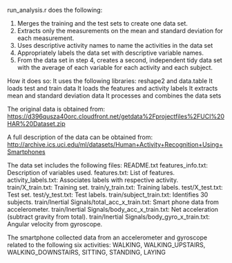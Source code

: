 run_analysis.r does the following:
1) Merges the training and the test sets to create one data set.
2) Extracts only the measurements on the mean and standard deviation for each measurement. 
3) Uses descriptive activity names to name the activities in the data set
4) Appropriately labels the data set with descriptive variable names. 
5) From the data set in step 4, creates a second, independent tidy data set with the average of each variable for each activity and each subject.

How it does so:
It uses the following libraries: reshape2 and data.table
It loads test and train data
It loads the features and activity labels
It extracts mean and standard deviation data
It processes and combines the data sets

The original data is obtained from: https://d396qusza40orc.cloudfront.net/getdata%2Fprojectfiles%2FUCI%20HAR%20Dataset.zip

A full description of the data can be obtained from: http://archive.ics.uci.edu/ml/datasets/Human+Activity+Recognition+Using+Smartphones 

The data set includes the following files:
README.txt
features_info.txt: Description of variables used.
features.txt: List of features.
activity_labels.txt: Associates labels with respective activity.
train/X_train.txt: Training set.
train/y_train.txt: Training labels.
test/X_test.txt: Test set.
test/y_test.txt: Test labels.
train/subject_train.txt: Identifies 30 subjects. 
train/Inertial Signals/total_acc_x_train.txt: Smart phone data from accelerometer.
train/Inertial Signals/body_acc_x_train.txt: Net acceleration (subtract gravity from total).
train/Inertial Signals/body_gyro_x_train.txt: Angular velocity from gyroscope.

The smartphone collected data from an accelerometer and gyroscope related to the following six activities:
WALKING, WALKING_UPSTAIRS, WALKING_DOWNSTAIRS, SITTING, STANDING, LAYING